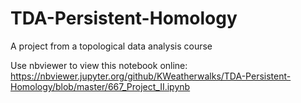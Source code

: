 # TDA-Persistent-Homology
A project from a topological data analysis course

Use nbviewer to view this notebook online:
https://nbviewer.jupyter.org/github/KWeatherwalks/TDA-Persistent-Homology/blob/master/667_Project_II.ipynb
